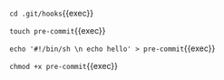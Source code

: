 `cd .git/hooks`{{exec}}

`touch pre-commit`{{exec}}

`echo '#!/bin/sh \n echo hello' > pre-commit`{{exec}}

`chmod +x pre-commit`{{exec}}
